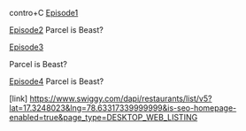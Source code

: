 contro+C
[Episode1](Notes/EP-1.pdf)


[Episode2](Notes/EP-2.PDF)
Parcel is Beast?

[Episode3](Notes/EP-3.PDF)

Parcel is Beast?

[Episode4](Notes/EP-4.PDF)
Parcel is Beast?


[link]
https://www.swiggy.com/dapi/restaurants/list/v5?lat=17.3248023&lng=78.63317339999999&is-seo-homepage-enabled=true&page_type=DESKTOP_WEB_LISTING